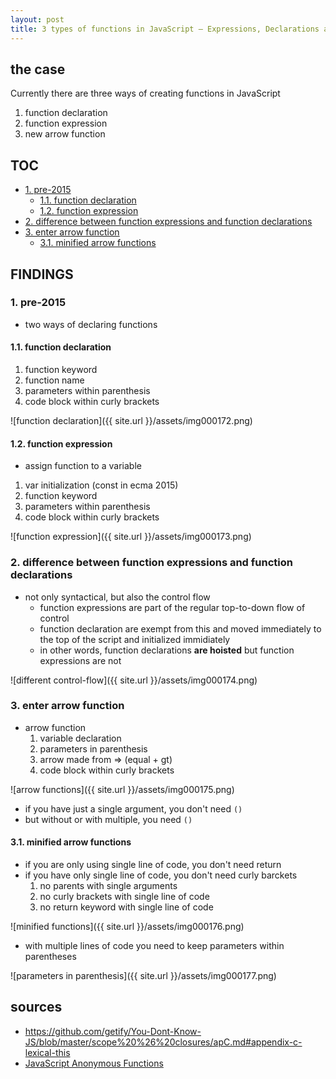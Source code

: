 ```yaml
---
layout: post
title: 3 types of functions in JavaScript — Expressions, Declarations and Arrows
---
```

## the case
Currently there are three ways of creating functions in JavaScript

1. function declaration
2. function expression
3. new arrow function

## TOC
<!-- TOC -->

- [1. pre-2015](#1-pre-2015)
    - [1.1. function declaration](#11-function-declaration)
    - [1.2. function expression](#12-function-expression)
- [2. difference between function expressions and function declarations](#2-difference-between-function-expressions-and-function-declarations)
- [3. enter arrow function](#3-enter-arrow-function)
    - [3.1. minified arrow functions](#31-minified-arrow-functions)

<!-- /TOC -->

## FINDINGS
### 1. pre-2015
* two ways of declaring functions

#### 1.1. function declaration
1. function keyword
2. function name
3. parameters within parenthesis
4. code block within curly brackets

![function declaration]({{ site.url }}/assets/img000172.png)

#### 1.2. function expression
* assign function to a variable

1. var initialization (const in ecma 2015)
2. function keyword
3. parameters within parenthesis
4. code block within curly brackets

![function expression]({{ site.url }}/assets/img000173.png)

### 2. difference between function expressions and function declarations
* not only syntactical, but also the control flow
    * function expressions are part of the regular top-to-down flow of control 
    * function declaration are exempt from this and moved immediately to the top of the script and initialized immidiately
    * in other words, function declarations **are hoisted** but function expressions are not

![different control-flow]({{ site.url }}/assets/img000174.png)

### 3. enter arrow function
* arrow function
    1. variable declaration
    2. parameters in parenthesis
    3. arrow made from => (equal + gt)
    4. code block within curly brackets

![arrow functions]({{ site.url }}/assets/img000175.png)

* if you have just a single argument, you don't need `()`
* but without or with multiple, you need `()` 

#### 3.1. minified arrow functions
* if you are only using single line of code, you don't need return 
* if you have only single line of code, you don't need curly barckets
    1. no parents with single arguments
    2. no curly brackets with single line of code
    3. no return keyword with single line of code			

![minified functions]({{ site.url }}/assets/img000176.png)

* with multiple lines of code you need to keep parameters within parentheses

![parameters in parenthesis]({{ site.url }}/assets/img000177.png)

## sources
* https://github.com/getify/You-Dont-Know-JS/blob/master/scope%20%26%20closures/apC.md#appendix-c-lexical-this
* [JavaScript Anonymous Functions](https://blog.scottlogic.com/2011/06/10/javascript-anonymous-functions.html)

